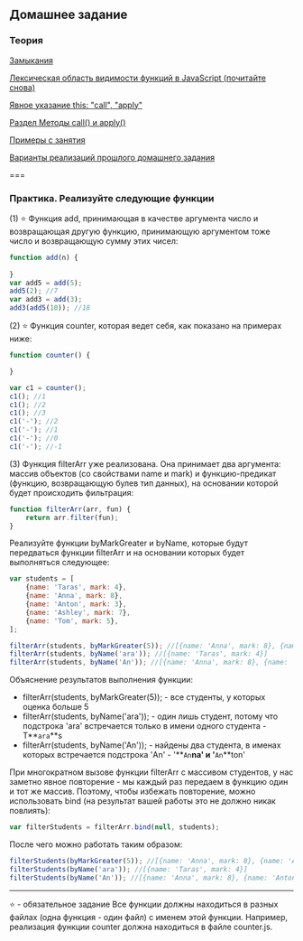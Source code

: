 ## Домашнее задание

### Теория

[Замыкания](https://learn.javascript.ru/closures)

[Лексическая область видимости функций в JavaScript (почитайте снова)](https://habrahabr.ru/post/149526/)

[Явное указание this: "call", "apply"](https://learn.javascript.ru/call-apply)

[Раздел Методы call() и apply()](http://getinstance.info/articles/javascript/call-apply-and-bind-functions/)

[Примеры с занятия](/example.js)

[Варианты реализаций прошлого домашнего задания](/example-hometask.js)

===
### Практика. Реализуйте следующие функции

(1) ⭐ Функция add, принимающая в качестве аргумента число и возвращающая другую функцию, принимающую аргументом тоже число и возвращающую сумму этих чисел:
```javascript
function add(n) {
	
}
var add5 = add(5);
add5(2); //7
var add3 = add(3);
add3(add5(10)); //18
```

(2) ⭐ Функция counter, которая ведет себя, как показано на примерах ниже:
```javascript
function counter() {

}

var c1 = counter();
c1(); //1
c1(); //2
c1(); //3
c1('-'); //2
c1('-'); //1
c1('-'); //0
c1('-'); //-1
```

(3) Функция filterArr уже реализована. Она принимает два аргумента: массив объектов (со свойствами name и mark) и функцию-предикат (функцию, возвращающую булев тип данных), на основании которой будет происходить фильтрация:
```javascript
function filterArr(arr, fun) {
	return arr.filter(fun);
}
```
Реализуйте функции byMarkGreater и byName, которые будут передваться функции filterArr и на основании которых будет выполняться следующее:
```javascript
var students = [
	{name: 'Taras', mark: 4},
	{name: 'Anna', mark: 8},
	{name: 'Anton', mark: 3},
	{name: 'Ashley', mark: 7},
	{name: 'Tom', mark: 5},
];

filterArr(students, byMarkGreater(5)); //[{name: 'Anna', mark: 8}, {name: 'Ashley', mark: 7}];
filterArr(students, byName('ara')); //[{name: 'Taras', mark: 4}]
filterArr(students, byName('An')); //[{name: 'Anna', mark: 8}, {name: 'Anton', mark: 3}]
```
Объяснение результатов выполнения функции:
- filterArr(students, byMarkGreater(5)); - все студенты, у которых оценка больше 5
- filterArr(students, byName('ara')); - один лишь студент, потому что подстрока 'ara' встречается только в имени одного студента - T**`ara`**s
- filterArr(students, byName('An')); - найдены два студента, в именах которых встречается подстрока 'An' - '**`An`**na' и '**`An`**ton'

При многократном вызове функции filterArr с массивом студентов, у нас заметно явное повторение - мы каждый раз передаем в функцию один и тот же массив. Поэтому, чтобы избежать повторение, можно использовать bind (на результат вашей работы это не должно никак повлиять):
```javascript
var filterStudents = filterArr.bind(null, students);
```
После чего можно работать таким образом:
```javascript
filterStudents(byMarkGreater(5)); //[{name: 'Anna', mark: 8}, {name: 'Ashley', mark: 7}];
filterStudents(byName('ara')); //[{name: 'Taras', mark: 4}]
filterStudents(byName('An')); //[{name: 'Anna', mark: 8}, {name: 'Anton', mark: 3}]
```

___
⭐ - обязательное задание
Все функции должны находиться в разных файлах (одна функция - один файл) с именем этой функции. Например, реализация функции counter должна находиться в файле counter.js.
